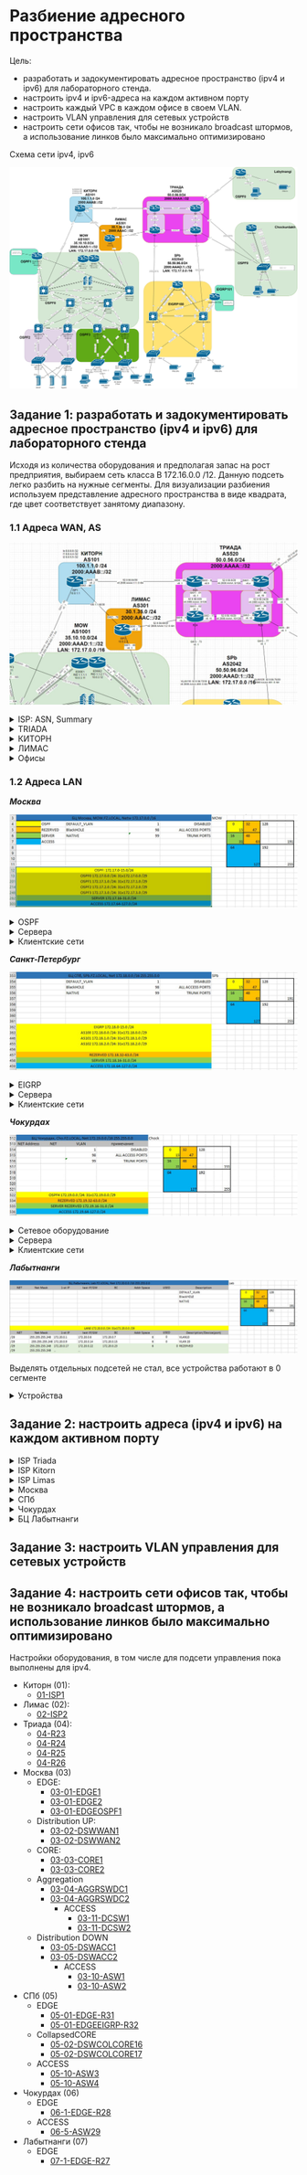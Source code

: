 # Разбиение адресного пространства #

Цель:
- разработать и задокументировать адресное пространство (ipv4 и ipv6) для лабораторного стенда.
- настроить ipv4 и ipv6-адреса на каждом активном порту
- настроить каждый VPC в каждом офисе в своем VLAN.
- настроить VLAN управления для сетевых устройств
- настроить сети офисов так, чтобы не возникало broadcast штормов, а использование линков было максимально оптимизировано

Cхема сети ipv4, ipv6

![](/LECTURES/MODULE02/Lecture10/pictures/31.jpg)

##  Задание 1: разработать и задокументировать адресное пространство (ipv4 и ipv6) для лабораторного стенда

Исходя из количества оборудования и предполагая запас на рост предприятия, выбираем сеть класса B 172.16.0.0 /12. Данную подсеть легко разбить на нужные сегменты. Для визуализации разбиения используем представление адресного пространства в виде квадрата, где цвет соответствует занятому диапазону. 

### 1.1 Адреса WAN, AS

![](/LECTURES/MODULE02/Lecture10/pictures/34.jpg)
<details>
<summary>ISP: ASN, Summary</summary>

|     Офис   |   ASN  |  Подсети IPv4 |   Подсети IPv6  |  Устройства  |
|------------|--------|---------------|-----------------|--------------|
| WAN TRIADA | AS520  | 50.0.56.0/24  | 2000:AAAA::/32  | R23, R24, R25, R26|
| WAN KITORN | AS101  | 100.1.1.0/24  | 2000:AAAB::/32  | R-ISP1  |
| WAN LIMAS  | AS301  | 30.1.35.0/24  | 2000:AAAC::/32  | R-ISP2  |
</details>

<details>
<summary>TRIADA</summary>

| ISP-TRIADA                     |     | ISP-TRIADA: 2000:AAAA::0 / 48                            |      |                                    |                                 |
|--------------------------------|-----|----------------------------------------------------------|------|------------------------------------|---------------------------------|
| TRIADA INSIDE: 52.0.56.0/26    |     | TRIADA INSIDE:  2000:AAAA:0::/48                         |      |                                    |                                 |
| NET Address                    | NET | NET Address                                              | NET  | Description                        | примечание                      |
| 52.0.56.0                      | /29 | 2000:AAAA::0                                             | /126 | R23 (Gi0/1) - R24 (Gi0/1)          | TRIADAR23-TO-TRIADAR24          |
| 52.0.56.8                      | /29 | 2000:AAAA::8                                             | /126 | R23 (Gi0/2) - R25 (Gi0/2)          | TRIADAR23-TO-TRIADAR25          |
| 52.0.56.16                     | /29 | 2000:AAAA::10                                            | /126 | R24 (Gi0/2) - R26 (Gi0/2)          | TRIADAR24-TO-TRIADAR26          |
| 52.0.56.24                     | /29 | 2000:AAAA::18                                            | /126 | R25 (Gi0/1) - R26 (Gi0/1)          | TRIADAR25-TO-TRIADAR26          |
| 52.0.56.32                     | /29 | 2000:AAAA::20                                            | /126 | REZERVED                           |                                 |
| 52.0.56.40                     | /29 | 2000:AAAA::28                                            | /126 | REZERVED                           |                                 |
| 52.0.56.48                     | /29 | 2000:AAAA::30                                            | /126 | REZERVED                           |                                 |
| 52.0.56.56                     | /29 | 2000:AAAA::38                                            | /126 | REZERVED                           |                                 |
|                                |     | …                                                        |      |                                    |                                 |
| TRIADA OUTSIDE1: 52.0.56.64/26 |     | TRIADA OUTSIDE1: 2000:AAAA:1::/48                        |      |                                    |                                 |
| NET Address                    | NET | NET Address                                              | NET  | Description                        | примечание                      |
| 52.0.56.64                     | /30 | 2000:AAAA:1:1::0                                         | /64  | R23 (Gi0/0) - ISP1 (Gi0/0)         | TRIADA-TO-KITORN_ISP1           |
| 52.0.56.68                     | /30 | 2000:AAAA:1:2::0                                         | /64  | R24 (Gi0/0) - ISP2 (Gi0/0)         | TRIADA-TO-LAMAS_ISP2            |
|                                |     | TRIADA OUTSIDE2: 2000:AAAA:400::0-2000:AAAA:АААА::0 / 64 |      |                                    |                                 |
| 52.0.56.72                     | /30 | 2000:AAAA:400::0                                         | /64  | R24 (Gi0/3) - EDGE-R31 (Gi0/0)     | TRIADA-TO-SPB-1                 |
| 52.0.56.76                     | /30 | 2000:AAAA:401::0                                         | /64  | R26 (Gi0/3) - EDGE-R31 (Gi0/1)     | TRIADA-TO-SPB-2                 |
| 52.0.56.80                     | /30 | 2000:AAAA:402::0                                         | /64  | R26 (Gi0/0) - EDGE-R28 (Gi0/0.110) | TRIADA-TO-CHOKURDAKHR_EDGE-28-1 |
| 52.0.56.84                     | /30 | 2000:AAAA:403::0                                         | /64  | R25 (Gi0/0) - EDGE-R28 (Gi0/0.120) | TRIADA-TO-CHOKURDAKH_EDGE-R28-2 |
| 52.0.56.88                     | /30 | 2000:AAAA:404::0                                         | /64  | R25 (Gi0/3) - EDGE-R27 (Gi0/0)     | TRIADA-TO-LABYTNANGI_EDGE-R27   |
| 52.0.56.92                     | /30 | 2000:AAAA:405::0                                         | /64  | REZERVED                           |                                 |
| …                              | …   | …                                                        | …    |                                    |                                 |
| 52.0.56.124                    | /30 | 2000:AAAA:FFFF::FFFF                                     | /30  | REZERVED                           |                                 |

</details>

<details>
<summary>КИТОРН</summary>

| ISP-KITORN                      |     | WAN KITORN AS101 2000:AAAB::/32                          |     |                              |                       |
|---------------------------------|-----|----------------------------------------------------------|-----|------------------------------|-----------------------|
| ISP-KITORN to ISP-TRIADA        |     | ISP-KITORN to ISP-TRIADA                                 |     |                              |                       |
| NET Address                     | NET | NET Address                                              | NET | Description                  | примечание            |
| 52.0.56.64                      | /30 | 2000:AAAA:1:1::0                                         | /64 | R23 (Gi0/0) - ISP1 (Gi0/0)   | KITORN_ISP1-TO-TRIADA |
|                                 |     |                                                          |     |                              |                       |
| KITORN INSIDE: 100.1.1.0 /26    |     | KITORN INSIDE:  2000:AAAB:0::/48                         |     |                              |                       |
| NET Address                     | NET | NET Address                                              | NET | Description                  | примечание            |
| 100.1.1.0                       | /29 |                                                          |     | REZERVED                     |                       |
| 100.1.1.8                       | /29 |                                                          |     | REZERVED                     |                       |
| 100.1.1.16                      | /29 |                                                          |     | REZERVED                     |                       |
| 100.1.1.24                      | /29 |                                                          |     | REZERVED                     |                       |
| 100.1.1.32                      | /29 |                                                          |     | REZERVED                     |                       |
| 100.1.1.40                      | /29 |                                                          |     | REZERVED                     |                       |
| 100.1.1.48                      | /29 |                                                          |     | REZERVED                     |                       |
| 100.1.1.56                      | /29 |                                                          |     | REZERVED                     |                       |
|                                 |     |                                                          |     |                              |                       |
| KITORN OUTSIDE1: 100.1.1.64 /27 |     | KITORN OUTSIDE1: 2000:AAAB:1::/48                        |     |                              |                       |
| NET Address                     | NET | NET Address                                              | NET | Description                  | примечание            |
| 100.1.1.64                      | /30 | 2000:AAAB:1:1::0                                         | /64 | EDGE1 (Gi0/1) - ISP1 (Gi0/1) | KITORN_ISP1-TO-LIMAS_ISP2 |
| …                               | /30 |                                                          |     |                              |                       |
| 100.1.1.95                      | /30 |                                                          |     | REZERVED                     |                       |
| KITORN OUTSIDE2: 100.1.1.96 /27 |     | KITORN OUTSIDE2: 2000:AAAB:400::0 / 64                   |     |                              |                       |
| NET Address                     | NET | NET Address                                              | NET | Description                  | примечание            |
| 100.1.1.96                      | /30 | 2000:AAAB:400::0                                         | /64 | EDGE1 (Gi0/1) - ISP1 (Gi0/1) | KITORN_ISP1-TO-EDGE1  |
| …                               | /30 | …                                                        |     |                              |                       |
| 100.1.1.127                     | /30 | 2000:AAAB:АААА::0                                        | /64 | REZERVED                     |                       |
</details>

<details>
<summary>ЛИМАС</summary>

| WAN LIMAS AS301 30.1.35.0 /24  |     | WAN LIMAS AS301 2000:AAAC::/32                          |      |                              |                           |
|--------------------------------|-----|---------------------------------------------------------|------|------------------------------|---------------------------|
| ISP-LIMAS to ISP-TRIADA        |     | ISP-LIMAS to ISP-TRIADA                                 |      |                              |                           |
| NET Address                    | NET | NET Address                                             | NET  | Description                  | примечание                |
| 52.0.56.68                     | /30 | 2000:AAAA:1:2::0                                        | /64  | R24 (Gi0/0) - ISP2 (Gi0/0)   | LIMAS_ISP2-TO-TRIADA      |
|                                |     |                                                         |      |                              |                           |
| ISP-LIMAS to ISP KITORN        |     | ISP-LIMAS to ISP-KITORN                                 |      |                              |                           |
| NET Address                    | NET | NET Address                                             | NET  | Description                  | примечание                |
| 100.1.1.64                     | /30 | 2000:AAAB:1:1::0                                        | /64  | ISP1 (Gi0/2) - ISP2 (Gi0/2)  | KITORN_ISP1-TO-LIMAS_ISP2 |
|                                |     |                                                         |      |                              |                           |
| LIMAS INSIDE: 30.1.35.0 /26    |     | LIMAS INSIDE:  2000:AAAC:0::/48                         |      |                              |                           |
| NET Address                    | NET | NET Address                                             | NET  | Description                  | примечание                |
| 30.1.35.0                      | /29 | 2000:AAAC::0                                            | /126 | REZERVED                     |                           |
| 30.1.35.8                      | /29 | 2000:AAAC::8                                            | /126 | REZERVED                     |                           |
| 30.1.35.16                     | /29 | 2000:AAAC::10                                           | /126 | REZERVED                     |                           |
| 30.1.35.24                     | /29 | 2000:AAAC::18                                           | /126 | REZERVED                     |                           |
| ...                            | /29 |                                                         |      | REZERVED                     |                           |
| 30.1.35.56                     | /29 |                                                         |      | REZERVED                     |                           |
|                                |     |                                                         |      |                              |                           |
| LIMAS OUTSIDE1: 30.1.35.64 /27 |     | LIMAS OUTSIDE1: 2000:AAAC:1::/48                        |      |                              |                           |
| NET Address                    | NET | NET Address                                             | NET  | Description                  | примечание                |
| 30.1.35.64                     | /30 | 2000:AAAC:1:1::0                                        | /64  | REZERVED                     |                           |
| ...                            | /30 | ...                                                     |      | REZERVED                     |                           |
| 30.1.35.92                     | /30 | 2000:AAAC:1:399::0                                      | /64  | REZERVED                     |                           |
|                                |     |                                                         |      |                              |                           |
| LIMAS OUTSIDE2: 100.1.1.64 /26 |     | LIMAS OUTSIDE2: 2000:AAAC:400::0-2000:AAAC:АААА::0 / 64 |      |                              |                           |
| NET Address                    | NET | NET Address                                             | NET  | Description                  | примечание                |
| 30.1.35.96                     | /30 | 2000:AAAC:400::0                                        | /64  | EDGE2 (Gi0/1) - ISP2 (Gi0/1) | LIMAS_ISP2-TO-EDGE2       |
| ...                            | /30 | ...                                                     |      | REZERVED                     |                           |
| 30.1.35.127                    | /30 | 2000:AAAC:АААА::0                                       | /64  |                              |                           |
</details>

<details>
<summary>Офисы</summary>

|     Офис   |   ASN   |  Подсети IPv4 |   Подсети IPv6  |  Устройства  |
|------------|---------|---------------|-----------------|--------------|
|     MOW    | AS1001  | 35.10.10.0/24 | 2001:BBBB:200A::/48  |       |
|     SPb    | AS2042  | 50.50.96.0/24 | 2001:BBBB:200B::/48  |       |
</details>


### 1.2 Адреса LAN 

___Москва___

![](/LECTURES/MODULE02/Lecture10/pictures/35.jpg)

<details>
<summary>OSPF</summary>

|  SUMMARY IPv4 172.17.0.0/28      | SUMMARY IPv6 2000:AAAD:1::/48 = 256x256/56   |
|:---------------------------------|-----------------------------------------------|

| PREFIX                                  | MASK| PREFIX                                  | MASK| Description/Device(port) |
|:-----------------------------------------|-|---------------------------------------|-----|--------------------------|
| AREA0 IPv4 172.17.0.0 /28 = 31x172.17.0.0 /29     || AREA0 IPv6 2000:AAAD:1:100::/56 = 256 /64  |||
| PREFIX                                  | MASK| PREFIX                                  | MASK| Description/Device(port) |
| 172.17.0.0                              | /29 | 2000:AAAD:1:100::                     | /64 | EDGE1<->DSWWAN1          |
| 172.17.0.8                              | /29 | 2000:AAAD:1:101::                     | /64 | EDGE2<->DSWWAN2          |
| 172.17.0.16                             | /29 | 2000:AAAD:1:101::                     | /64 | REZERVED                 |
| …                                       |     | …                                     | /64 |                          |
| 172.17.0.40                             | /29 | 2000:AAAD:1:10f::                     | /64 | REZERVED                 |
| 172.17.0.48                             | /29 | 2000:AAAD:1:110::                     | /64 | DSWWAN1<->DSWWAN2        |
| 172.17.0.56                             | /29 | 2000:AAAD:1:111::                     | /64 | DSWWAN1<->CORE1          |
| 172.17.0.64                             | /29 | 2000:AAAD:1:112::                     | /64 | DSWWAN1<->CORE2          |
| 172.17.0.72                             | /29 | 2000:AAAD:1:113::                     | /64 | DSWWAN2<->CORE1          |
| 172.17.0.80                             | /29 | 2000:AAAD:1:114::                     | /64 | DSWWAN2<->CORE2          |
| 172.17.0.88                             | /29 | 2000:AAAD:1:115::                     | /64 | CORE1<->CORE2            |
| 172.17.0.96                             | /29 | 2000:AAAD:1:116::                     | /64 | CORE1<->DSWACC1          |
| 172.17.0.104                            | /29 | 2000:AAAD:1:117::                     | /64 | CORE1<->DSWACC2          |
| 172.17.0.112                            | /29 | 2000:AAAD:1:118::                     | /64 | CORE2<->DSWACC1          |
| 172.17.0.120                            | /29 | 2000:AAAD:1:119::                     | /64 | CORE2<->DSWACC2          |
| 172.17.0.128                            | /29 | …                                     | /64 | REZERVED                 |
| 172.17.0.136                            | /29 | 2000:AAAD:1:120::                     | /64 | DSWACC1<->DSWACC2        |
| 172.17.0.144                            | /29 | 2000:AAAD:1:121::                     | /64 | CORE1<->AGGRSWDC1        |
| 172.17.0.152                            | /29 | 2000:AAAD:1:122::                     | /64 | CORE1<->AGGRSWDC2        |
| 172.17.0.160                            | /29 | 2000:AAAD:1:123::                     | /64 | CORE2<->AGGRSWDC1        |
| 172.17.0.168                            | /29 | 2000:AAAD:1:124::                     | /64 | CORE2<->AGGRSWDC2        |
| 172.17.0.176                            | /29 | 2000:AAAD:1:125::                     | /64 | AGGRSWDC1<->AGGRSWDC2    |
| 172.17.0.184                            | /29 | …                                     | /64 | REZERVED                 |
| 172.17.0.192                            | /29 | 2000:AAAD:1:130::                     | /64 | MOWOSPF1<->DSWWAN1       |
| 172.17.0.200                            | /29 | 2000:AAAD:1:131::                     | /64 | MOWOSPF1<->DSWWAN2       |
| 172.17.0.208                            | /29 | 2000:AAAD:1:132::                     | /64 | REZERVED                 |
| …                                       |     | …                                     | /64 |                          |
| 172.17.0.248                            | /29 | 2000:AAAD:1:1ff::                     | /64 | REZERVED                 |
|                                         |     |                                       |     |                          |
| OSPF1 IPv4 SUMMARY 172.17.1.0 /24: 31x172.17.1.0 /29|| OSPF1 IPv6 SUMMARY 2000:AAAD:1:200::/56 = 256 /64  |||
| PREFIX                                  | MASK| PREFIX                                  | MASK| Description/Device(port) |
| 172.17.1.0                              | /29 | 2000:AAAD:1:200::                     | /64 | MOWOSPF1<->Lo0           |
| 172.17.1.8                              | /29 | 2000:AAAD:1:201::                     | /64 | REZERVED                 |
| …                                       | /29 | …                                     | /64 | REZERVED                 |
| 172.17.1.248                            | /29 | 2000:AAAD:1:2ff::/64                  | /64 | REZERVED                 |
| …                                       | /29 | …                                     | …   |                          |
|                                         |     |                                       |     |                          |
| OSPF2 IPv4 SUMMARY 172.17.2.0 /24: 31x172.17.2.0 /29|| OSPF2 IPv6 SUMMARY 2000:AAAD:1:300::/56 = 256 /64  |||
| PREFIX                                  | MASK| PREFIX                                  | MASK| Description/Device(port) |
| 172.17.2.0                              | /29 | 2000:AAAD:1:300::                     | /64 | AGGRSWDC1<->DCSW1        |
| 172.17.2.8                              | /29 | 2000:AAAD:1:301::                     | /64 | AGGRSWDC1<->DCSW2        |
| 172.17.2.16                             | /29 | 2000:AAAD:1:302::                     | /64 | AGGRSWDC2<->DCSW1        |
| 172.17.2.24                             | /29 | 2000:AAAD:1:303::                     | /64 | AGGRSWDC2<->DCSW2        |
| 172.17.2.32                             | /29 | 2000:AAAD:1:304::                     | /64 | REZERVED                 |
| …                                       |     | …                                     |     | REZERVED                 |
| 172.17.2.248                            | /29 | 2000:AAAD:1:3ff::/64                  | /64 | REZERVED                 |
| …                                       |     | …                                     |     |                          |
|                                         |     |                                       |     |                          |
| OSPF3 IPv4 SUMMARY 172.17.3.0 /24: 31x172.17.3.0 /29|| OSPF3 IPv6 SUMMARY 2000:AAAD:1:400::/56 = 256 /64  |||
| PREFIX                                  | MASK| PREFIX                                  | MASK| Description/Device(port) |
| 172.17.3.0                              | /29 | 2000:AAAD:1:400::                     | /64 | DSWACC1<->ASW1           |
| 172.17.3.8                              | /29 | 2000:AAAD:1:401::                     | /64 | DSWACC1<->ASW2           |
| 172.17.3.16                             | /29 | 2000:AAAD:1:402::                     | /64 | DSWACC2<->ASW1           |
| 172.17.3.24                             | /29 | 2000:AAAD:1:403::                     | /64 | DSWACC1<->ASW2           |
| 172.17.3.32                             | /29 | 2000:AAAD:1:404::                     | /64 | REZERVED                 |
| …                                       |     | …                                     |     |                          |
| 172.17.3.248                            | /29 | 2000:AAAD:1:4ff::/64                  | /64 | REZERVED                 |
</details>

<details>
<summary>Сервера </summary>

| SERVER 172.17.16-31.0 /24 |     | SERVER 2000:AAAD:1:500::/56 = 256 /64 |     |      |            |
|---------------------------|-----|---------------------------------------|-----|------|------------|
|PREFIX                    | MASK | PREFIX                               | MASK | VLAN | Description/Device(port) |
| 172.17.16.0               | /24 | 2000:AAAD:1:500::                     | /64 | 16   | SRV_NET1   |
| 172.17.17.0               | /24 | 2000:AAAD:1:501::                     | /64 | 17   | SRV_NET2   |
| 172.17.18.0               | /24 | 2000:AAAD:1:502::                     | /64 |      | REZERVED  |
| …                         |     | …                                     |     |      |            |
| 172.17.31.0               | /24 | 2000:AAAD:1:5ff::                     | /64 |      |REZERVED  |

</details>

<details>
<summary>Клиентские сети </summary>

| ACCESS 172.17.64-127.0 /26                   || ACCESS 2000:AAAD:1:600::/56 = 256 /64                                |    |||
|----------------------------------------------|-----|----------------------------------------------------------------------|-----|--------|------------------|
| ACCESS PC 172.17.64-69.0 /26                 |     | ACCESS PC: 15 networks 2000:AAAD:1:600::/64 - 2000:AAAD:1:60f::/64   |     |       |                  |
| PREFIX                                       | MASK | PREFIX                                                              | MASK | VLAN  | примечание       |
| 172.17.64.0                                  | /24 | 2000:AAAD:1:601::                                                    | /64 | VLAN61 | PC - Floor1      |
| 172.17.65.0                                  | /24 | 2000:AAAD:1:602::                                                    | /64 | VLAN62 | PC - Floor2      |
| 172.17.66.0                                  | /24 | 2000:AAAD:1:603::                                                    | /64 | VLAN63 | PC - Floor3      |
| 172.17.67.0                                  | /24 | 2000:AAAD:1:604::                                                    | /64 | VLAN64 | PC - Floor4      |
| 172.17.68.0                                  | /24 | 2000:AAAD:1:605::                                                    | /64 | VLAN65 | PC - Floor5      |
| 172.17.69.0                                  | /24 | …                                                                    | /64 | VLAN66 | PC - REZERVED    |
| ACCESS PRN 172.17.70.0 /24: 4x172.17.70.0/25 |     | ACCESS PRN 15 networks 2000:AAAD:1:610::/64 - 2000:AAAD:1:61f::/64   |     |        |                  |
| ACCESS PRN 172.17.71.0 /24: 4x172.17.71.0/25 |     |                                                                      |     |        |                  |
| PREFIX                                       | MASK | PREFIX                                                              | MASK | VLAN  | примечание       |
| 172.17.70.0                                  | /26 | 2000:AAAD:1:611::                                                    | /64 | VLAN71 | PRN - Floor1     |
| 172.17.70.64                                 | /26 | 2000:AAAD:1:612::                                                    | /64 | VLAN72 | PRN - Floor2     |
| 172.17.70.128                                | /26 | 2000:AAAD:1:613::                                                    | /64 | VLAN73 | PRN - Floor3     |
| 172.17.70.192                                | /26 | 2000:AAAD:1:614::                                                    | /64 | VLAN74 | PRN - Floor4     |
| 172.17.71.0                                  | /26 | 2000:AAAD:1:615::                                                    | /64 | VLAN75 | PRN - Floor5     |
| 172.17.71.64                                 | /26 | …                                                                    | /64 | VLAN76 | PRN - REZERVED   |
| 172.17.71.128                                | /26 | …                                                                    | /64 | VLAN77 | PRN - REZERVED   |
| 172.17.71.192                                | /26 | …                                                                    | /64 | VLAN78 | PRN - REZERVED   |
|                                              |     |                                                                      |     |        |                  |
| ACCESS PHONE 172.17.80-89.0 /24              |     | ACCESS PHONE 15 networks 2000:AAAD:1:620::/64 - 2000:AAAD:1:62f::/64 |     |        |                  |
| PREFIX                                       | MASK | PREFIX                                                              | MASK | VLAN  | примечание       |
| 172.17.81.0                                  | /24 | 2000:AAAD:1:621::                                                    | /64 | VLAN81 | PHONE - Floor1   |
| 172.17.82.0                                  | /24 | 2000:AAAD:1:622::                                                    | /64 | VLAN82 | PHONE - Floor2   |
| 172.17.83.0                                  | /24 | 2000:AAAD:1:623::                                                    | /64 | VLAN83 | PHONE - Floor3   |
| 172.17.84.0                                  | /24 | 2000:AAAD:1:624::                                                    | /64 | VLAN84 | PHONE - Floor4   |
| 172.17.85.0                                  | /24 | 2000:AAAD:1:625::                                                    | /64 | VLAN85 | PHONE - Floor5   |
| 172.17.86.0                                  | /24 | …                                                                    | /64 | VLAN86 | PHONE - REZERVED |
| 172.17.87.0                                  | /24 | …                                                                    | /64 | VLAN87 | PHONE - REZERVED |
| 172.17.88.0                                  | /24 | …                                                                    | /64 | VLAN88 | PHONE - REZERVED |
| 172.17.89.0                                  | /24 | 2000:AAAD:1:629::                                                    | /64 | VLAN89 | PHONE - REZERVED |
| 172.17.80.0                                  | /24 | …                                                                    | /64 | VLAN80 | PHONE - REZERVED |
| ACCESS Wi-Fi 172.17.90-99.0 /24              |     | ACCESS Wi-Fi 15 networks 2000:AAAD:1:630::/64 - 2000:AAAD:1:63f::/64 |     |        |                  |
| PREFIX                                       | MASK | PREFIX                                                              | MASK | VLAN   | примечание       |
| 172.17.91.0                                  | /24 | 2000:AAAD:1:631::                                                    | /64 | VLAN91 | Wi-Fi - Floor1   |
| 172.17.92.0                                  | /24 | 2000:AAAD:1:632::                                                    | /64 | VLAN92 | Wi-Fi - Floor2   |
| 172.17.93.0                                  | /24 | 2000:AAAD:1:633::                                                    | /64 | VLAN93 | Wi-Fi - Floor3   |
| 172.17.94.0                                  | /24 | 2000:AAAD:1:634::                                                    | /64 | VLAN94 | Wi-Fi - Floor4   |
| 172.17.95.0                                  | /24 | 2000:AAAD:1:635::                                                    | /64 | VLAN95 | Wi-Fi - Floor5   |
| 172.17.96.0                                  | /24 | …                                                                    | /64 | VLAN96 | PHONE - REZERVED |
| 172.17.97.0                                  | /24 | …                                                                    | /64 | VLAN97 | PHONE - REZERVED |
| 172.17.98.0                                  | /24 | …                                                                    | /64 | VLAN98 | PHONE - REZERVED |
| 172.17.99.0                                  | /24 | 2000:AAAD:1:629::                                                    | /64 | VLAN99 | PHONE - REZERVED |

</details>


___Санкт-Петербург___

![](/LECTURES/MODULE02/Lecture10/pictures/36.jpg)
<details>
<summary>EIGRP </summary>

| SUMMARY 172.18.0.0 /20                  |     | SUMMARY 2000:AAAD:2::/48 = 256x256/56|     |                             |
|-----------------------------------------|-----|--------------------------------------|-----|-----------------------------|
| AS100 172.18.0.0 /28: 31x172.18.0.0 /29 |     | AS100 2000:AAAD:2:100::/56 = 256 /64 |     |                             |
| NET Address                             | NET | NET Address                          | NET | Description/Device(port)    |
| 172.18.0.0                              | /29 | 2000:AAAD:2:100::                    | /64 | EDGE-R31<->DSWWAN17         |
| 172.18.0.8                              | /29 | 2000:AAAD:2:101::                    | /64 | EDGE-R31<->DSWWAN16         |
| 172.18.0.16                             | /29 | 2000:AAAD:2:102::                    | /64 | EDGEEIGRP-R32<->DSWWAN17    |
| 172.18.0.24                             | /29 | 2000:AAAD:2:103::                    | /64 | EDGEEIGRP-R32<->DSWWAN16    |
| 172.18.0.32                             | /29 | 2000:AAAD:2:104::                    | /64 | REZERVED                    |
| 172.18.0.40                             | /29 | 2000:AAAD:2:105::                    | /64 | REZERVED                    |
| 172.18.0.48                             | /29 | 2000:AAAD:2:106::                    | /64 | DSWCOLCORE17<->DSWCOLCORE16 |
| 172.18.0.56                             | /29 | 2000:AAAD:2:107::                    | /64 | DSWCOLCORE17<->ASW3         |
| 172.18.0.64                             | /29 | 2000:AAAD:2:108::                    | /64 | DSWCOLCORE17<->ASW4         |
| 172.18.0.72                             | /29 | 2000:AAAD:2:109::                    | /64 | DSWCOLCORE16<->ASW1         |
| 172.18.0.80                             | /29 | 2000:AAAD:2:10a::                    | /64 | DSWCOLCORE16<->ASW2         |
| 172.18.0.88                             | /29 | 2000:AAAD:2:10b::                    | /64 | REZERVED                    |
| …                                       | …   | …                                    | …   | REZERVED                    |
| 172.18.0.248                            | /29 | 2000:AAAD:2:1ff::                    | /64 | REZERVED                    |
|                                         |     |                                      |     |                             |
| AS101 172.18.1.0 /28: 31x172.18.1.0 /29 |     | AS101 2000:AAAD:2:200::/56 = 256 /64 |     |                             |
| 172.18.1.0                              | /29 | 2000:AAAD:2:201::                    | /64 | EDGEEIGRP-R32<->Lo0         |
| 172.18.1.8                              | /29 | 2000:AAAD:2:2ff::                    | /29 | REZERVED                    |
</details>

<details>
<summary>Сервера </summary>
Под сервера зарезервирован диапазон 172.18.16.0 /20
</details>

<details>
<summary>Клиентские сети </summary>


| ACCESS 172.18.64.0 /18                       |     | ACCESS 2000:AAAD:2:600::/56 = 256 /64                                 |     |        |                  |
|----------------------------------------------|-----|-----------------------------------------------------------------------|-----|--------|------------------|
| ACCESS PC 172.18.64-69.0 /24                 |     | ACCESS PC: 15 networks 2000:AAAD:2:600::/64 - 2000:AAAD:1:60f::/64    |     |        |                  |
| NET Address                                  | NET | NET Address                                                           | NET | VLAN   | примечание       |
| 172.18.64.0                                  | /24 | 2000:AAAD:2:601::                                                     | /64 | VLAN61 | PC - Floor1      |
| 172.18.65.0                                  | /24 | 2000:AAAD:2:602::                                                     | /64 | VLAN62 | PC - Floor2      |
| 172.18.66.0                                  | /24 | …                                                                     | …   | VLAN63 | PC - REZERVED    |
| 172.18.69.0                                  | /24 | 2000:AAAD:2:609::                                                     | /64 | VLAN69 | PC - REZERVED    |
| ACCESS PRN 172.18.70.0 /24: 4x172.18.70.0/26 |     | ACCESS PRN: 15 networks 2000:AAAD:2:610::/64 - 2000:AAAD:2:61f::/64   |     |        |                  |
| ACCESS PRN 172.18.71.0 /24: 4x172.18.71.0/26 |     |                                                                       |     |        |                  |
| NET Address                                  | NET | NET Address                                                           | NET | VLAN   | примечание       |
| 172.18.70.0                                  | /26 | 2000:AAAD:2:611::                                                     | /64 | VLAN71 | PRN - Floor1     |
| 172.18.70.64                                 | /26 | 2000:AAAD:2:612::                                                     | /64 | VLAN72 | PRN - Floor2     |
| 172.18.70.128                                | /26 | …                                                                     | …   | VLAN73 | PRN - REZERVED   |
| 172.18.70.192                                | /26 | 2000:AAAD:2:619::                                                     | /64 | VLAN79 | PRN - REZERVED   |
| ACCESS PHONE 172.18.80-89.0 /24              |     | ACCESS PHONE: 15 networks 2000:AAAD:2:630::/64 - 2000:AAAD:2:63f::/64 |     |        |                  |
| NET Address                                  | NET | NET Address                                                           | NET | VLAN   | примечание       |
| 172.18.81.0                                  | /24 | 2000:AAAD:2:621::                                                     | /64 | VLAN81 | PHONE - Floor1   |
| 172.18.82.0                                  | /24 | 2000:AAAD:2:622::                                                     | /64 | VLAN82 | PHONE - REZERVED |
| 172.18.84.0                                  | /24 | …                                                                     | …   | VLAN84 | PHONE - REZERVED |
| 172.18.89.0                                  | /24 | 2000:AAAD:2:629::                                                     | /64 | VLAN89 | PHONE - REZERVED |
| ACCESS Wi-Fi 172.18.90-99.0 /24              |     | ACCESS Wi-Fi: 15 networks 2000:AAAD:2:640::/64 - 2000:AAAD:2:64f::/64 |     |        |                  |
| NET Address                                  | NET | NET Address                                                           | NET | VLAN   | примечание       |
| 172.18.91.0                                  | /24 | 2000:AAAD:2:631::                                                     | /64 | VLAN91 | Wi-Fi - Floor1   |
| 172.18.92.0                                  | /24 | 2000:AAAD:2:632::                                                     | /64 | VLAN92 | W-Fi - REZERVED  |
| 172.18.94.0                                  | /24 | …                                                                     | …   | VLAN94 | W-Fi - REZERVED  |
| 172.18.99.0                                  | /24 | 2000:AAAD:2:639::                                                     | /64 | VLAN99 | W-Fi - REZERVED  |

</details>

___Чокурдах___

![](/LECTURES/MODULE02/Lecture10/pictures/37.jpg)

<details>
<summary>Сетевое оборудование </summary>

| LAN 172.19.0.0 /16: 31x172.19.0.0 /29  |     | LAN 2000:AAAD:3::/48 = 256x256/56    |     |                          |
|----------------------------------------|-----|--------------------------------------|-----|--------------------------|
| LAN0 172.19.0.0 /24: 31x172.19.0.0 /29 |     | LAN0: 2000:AAAD:3:100::/56 = 256 /64 |     |                          |
| NET Address                            | NET | NET Address                          | NET | Description/Device(port) |
| 172.19.0.0                             | /29 | 2000:AAAD:3:100::                    | /64 | EDGE-R28<->ASW29         |
| 172.19.0.8                             | /29 | 2000:AAAD:3:101::                    | /64 | REZERVED                 |
| …                                      | …   | …                                    | …   |                          |
| 172.19.0.248                           | /28 | 2000:AAAD:3:1ff::                    | /64 | REZERVED                 |

</details>

<details>
<summary>Сервера </summary>
Под сервера зарезервирован диапазон 172.19.16.0 /20
</details>

<details>
<summary>Клиентские сети  </summary>

| ACCESS 172.19.64-127.0 /18                   |     | ACCESS  2000:AAAD:3:600::/56 = 256 /64                                |     |        |                  |
|----------------------------------------------|-----|-----------------------------------------------------------------------|-----|--------|------------------|
| ACCESS PC 172.19.64-69.0 /24                 |     | ACCESS PC  15 networks 2000:AAAD:3:600::/64 - 2000:AAAD:3:60f::/64    |     |        |                  |
| NET Address                                  | NET | NET Address                                                           | NET | VLAN   | примечание       |
| 172.19.64.0                                  | /24 | 2000:AAAD:3:601::                                                     | /64 | VLAN61 | PC - Floor1      |
| 172.19.65.0                                  | /24 | …                                                                     | …   | VLAN62 | PC - REZERVED    |
| ACCESS PRN 172.19.70.0 /24: 4x172.19.70.0/26 |     | ACCESS PRN 15 networks 2000:AAAD:3:610::/64 - 2000:AAAD:3:61f::/64    |     |        |                  |
| ACCESS PRN 172.19.71.0 /24: 4x172.19.71.0/26 |     | …                                                                     | …   |        |                  |
| NET Address                                  | NET | NET Address                                                           | NET | VLAN   | примечание       |
| 172.19.70.0                                  | /26 | 2000:AAAD:3:610::                                                     | /64 | VLAN71 | PRN - Floor1     |
| 172.19.70.64                                 | /26 | …                                                                     | …   | VLAN72 | PRN - REZERVED   |
| 172.19.70.128                                | /26 | 2000:AAAD:3:618::                                                     | /64 | VLAN778 | PRN - REZERVED   |
| ACCESS PHONE 172.19.80-89.0 /24              |     | ACCESS PHONE 15 networks 2000:AAAD:3:620::/64 - 2000:AAAD:3:62f::/64  |     |        |                  |
| NET Address                                  | NET | NET Address                                                           | NET | VLAN   | примечание       |
| 172.19.81.0                                  | /24 | 2000:AAAD:3:620::                                                     | /64 | VLAN81 | PHONE - Floor1   |
| 172.19.82.0                                  | /24 | …                                                                     | …   | VLAN82 | PHONE - REZERVED |
| 172.19.89.0                                  | /24 | 2000:AAAD:3:629::                                                     | /64 | VLAN89 | PHONE - REZERVED |
| ACCESS Wi-Fi 172.19.90-99.0 /24              |     | ACCESS Wi-Fi  15 networks 2000:AAAD:3:630::/64 - 2000:AAAD:3:63f::/64 |     |        |                  |
| NET Address                                  | NET | NET Address                                                           | NET | VLAN   | примечание       |
| 172.19.91.0                                  | /24 | 2000:AAAD:3:630::                                                     | /64 | VLAN91 | Wi-Fi - Floor1   |
| 172.19.92.0                                  | /24 | …                                                                     | …   | VLAN92 | W-Fi - REZERVED  |
| 172.19.99.0                                  | /24 | 2000:AAAD:3:639::                                                     | /64 | VLAN99 | W-Fi - REZERVED  |

</details>

___Лабытнанги___

![](/LECTURES/MODULE02/Lecture10/pictures/38.jpg)

Выделять отдельных подсетей не стал, все устройства работают в 0 сегменте
<details>
<summary>Устройства </summary>

| LAN0 172.20.0.0 /24: 31x172.20.0.0 /29 |     | LAN0 2000:AAAD:4:100::/56 = 256 /64   |     |                 |                          |
|----------------------------------------|-----|---------------------------------------|-----|-----------------|--------------------------|
| NET Address                            | NET | NET Address                           | NET | Net Mask        | Description/Device(port) |
| 172.20.0.0                             | /29 | 2000:AAAD:4:101::                     | /64 | 255.255.255.248 | VLAN10                   |
| 172.20.0.8                             | /29 | 2000:AAAD:4:102::                     | /64 | 255.255.255.248 | VLAN 20                  |
| 172.20.0.16                            | /29 | …                                     | …   | 255.255.255.248 | REZERVED                 |
| 172.20.0.248                           | /29 | 2000:AAAD:4:1ff::                     | /64 | 255.255.255.248 | REZERVED                 |
</details>



##  Задание 2: настроить адреса (ipv4 и ipv6) на каждом активном порту
<details>
<summary>ISP Triada </summary>

| WAN TRIADA AS520 52.0.56.0/24  |     | WAN TRIADA AS520 2000:AAAA::/32                          |      |                                    |                                 |
|--------------------------------|-----|----------------------------------------------------------|------|------------------------------------|---------------------------------|
| ISP-TRIADA                     |     | ISP-TRIADA: 2000:AAAA::0 / 48                            |      |                                    |                                 |
| TRIADA INSIDE: 52.0.56.0/26    |     | TRIADA INSIDE:  2000:AAAA:0::/48                         |      |                                    |                                 |
| NET Address                    | NET |                                                          |      | Description                        | примечание                      |
| 52.0.56.0                      | /29 | 2000:AAAA::0                                             | /126 | R23 (Gi0/1) - R24 (Gi0/1)          | TRIADAR23-TO-TRIADAR24          |
| 52.0.56.1                      | /29 | 2000:AAAA::1                                             | /126 | R23 (Gi0/1)                        |                                 |
| 52.0.56.2                      | /29 | 2000:AAAA::2                                             | /126 | R24 (Gi0/1)                        |                                 |
| …                              | …   |                                                          |      | …                                  |                                 |
| 52.0.56.8                      | /29 | 2000:AAAA::8                                             | /126 | R23 (Gi0/2) - R25 (Gi0/2)          | TRIADAR23-TO-TRIADAR25          |
| 52.0.56.9                      | /29 | 2000:AAAA::9                                             | /126 | R23 (Gi0/2)                        |                                 |
| 52.0.56.10                     | /29 | 2000:AAAA::a                                             | /126 | R25 (Gi0/2)                        |                                 |
| …                              | …   |                                                          |      | …                                  |                                 |
| 52.0.56.16                     | /29 | 2000:AAAA::10                                            | /126 | R24 (Gi0/2) - R26 (Gi0/2)          | TRIADAR24-TO-TRIADAR26          |
| 52.0.56.17                     | /29 | 2000:AAAA::11                                            | /126 | R24 (Gi0/2)                        |                                 |
| 52.0.56.18                     | /29 | 2000:AAAA::12                                            | /126 | R26 (Gi0/2)                        |                                 |
| …                              | …   |                                                          |      | …                                  |                                 |
| 52.0.56.24                     | /29 | 2000:AAAA::18                                            | /126 | R25 (Gi0/1) - R26 (Gi0/1)          | TRIADAR25-TO-TRIADAR26          |
| 52.0.56.25                     | /29 | 2000:AAAA::19                                            | /126 | R25 (Gi0/1)                        |                                 |
| 52.0.56.26                     | /29 | 2000:AAAA::1A                                            | /126 | R26 (Gi0/1)                        |                                 |
| …                              | …   |                                                          |      | …                                  |                                 |
| 52.0.56.56                     | /29 |                                                          |      | REZERVED                           |                                 |
|                                |     |                                                          |      |                                    |                                 |
| TRIADA OUTSIDE1: 52.0.56.64/27 |     | TRIADA OUTSIDE1: 2000:AAAA:1::/48                        |      |                                    |                                 |
| NET Address                    | NET | NET Address                                              | NET  | Description                        | примечание                      |
| 52.0.56.64                     | /30 | 2000:AAAA:1:1::0                                         | /64  | R23 (Gi0/0) - ISP1 (Gi0/0)         | TRIADA-TO-KITORN_ISP1           |
| 52.0.56.65                     | /30 | 2000:AAAA:1:1::1                                         | /64  | R23 (Gi0/0)                        |                                 |
| 52.0.56.66                     | /30 | 2000:AAAA:1:1::2                                         | /64  | ISP1 (Gi0/0)                       |                                 |
| …                              | …   |                                                          |      | …                                  |                                 |
| 52.0.56.68                     | /30 | 2000:AAAA:1:2::0                                         | /64  | R24 (Gi0/0) - ISP2 (Gi0/0)         | TRIADA-TO-LAMAS_ISP2            |
| 52.0.56.69                     | /30 | 2000:AAAA:1:2::1                                         | /64  | R24 (Gi0/0)                        |                                 |
| 52.0.56.70                     | /30 | 2000:AAAA:1:2::2                                         | /64  | ISP2 (Gi0/0)                       |                                 |
| 52.0.56.91                     | /30 |                                                          |      |                                    |                                 |
|                                |     |                                                          |      |                                    |                                 |
| TRIADA OUTSIDE2: 52.0.56.92/27 |     | TRIADA OUTSIDE2: 2000:AAAA:400::0-2000:AAAA:АААА::0 / 64 |      |                                    |                                 |
| NET Address                    | NET | NET Address                                              | NET  | Description                        | примечание                      |
| 52.0.56.92                     | /30 | 2000:AAAA:400::0                                         | /64  | R24 (Gi0/3) - EDGE-R31 (Gi0/0)     | TRIADA-TO-SPB-1                 |
| 52.0.56.93                     | /30 | 2000:AAAA:400::1                                         | /64  | R24 (Gi0/3)                        |                                 |
| 52.0.56.94                     | /30 | 2000:AAAA:400::2                                         | /64  | EDGE-R31 (Gi0/0)                   |                                 |
| …                              | …   |                                                          |      | …                                  |                                 |
| 52.0.56.96                     | /30 | 2000:AAAA:401::0                                         | /64  | R26 (Gi0/3) - EDGE-R31 (Gi0/1)     | TRIADA-TO-SPB-2                 |
| 52.0.56.97                     | /30 | 2000:AAAA:401::1                                         | /64  | R26 (Gi0/3)                        |                                 |
| 52.0.56.98                     | /30 | 2000:AAAA:401::2                                         | /64  | EDGE-R31 (Gi0/1)                   |                                 |
| …                              | …   |                                                          |      | …                                  |                                 |
| 52.0.56.100                    | /30 | 2000:AAAA:402::0                                         | /64  | R26 (Gi0/0) - EDGE-R28 (Gi0/0.110) | TRIADA-TO-CHOKURDAKHR_EDGE-28-1 |
| 52.0.56.101                    | /30 | 2000:AAAA:402::1                                         | /64  | R26 (Gi0/0)                        |                                 |
| 52.0.56.102                    | /30 | 2000:AAAA:402::2                                         | /64  | EDGE-R28 (Gi0/0.110)               |                                 |
| …                              | …   |                                                          |      | …                                  |                                 |
| 52.0.56.104                    | /30 | 2000:AAAA:403::0                                         | /64  | R25 (Gi0/0) - EDGE-R28 (Gi0/0.120) | TRIADA-TO-CHOKURDAKH_EDGE-R28-2 |
| 52.0.56.105                    | /30 | 2000:AAAA:403::1                                         | /64  | R25 (Gi0/0)                        |                                 |
| 52.0.56.106                    | /30 | 2000:AAAA:403::2                                         | /64  | EDGE-R28 (Gi0/0.120)               |                                 |
| …                              | …   |                                                          |      | …                                  |                                 |
| 52.0.56.108                    | /30 | 2000:AAAA:404::0                                         | /64  | R25 (Gi0/3) - EDGE-R27 (Gi0/0)     | TRIADA-TO-LABYTNANGI_EDGE-R27   |
| 52.0.56.109                    | /30 | 2000:AAAA:404::1                                         | /64  | R25 (Gi0/3)                        |                                 |
| 52.0.56.110                    | /30 | 2000:AAAA:404::2                                         | /64  | EDGE-R27 (Gi0/0)                   |                                 |

</details>

<details>
<summary>ISP Kitorn </summary>

| ISP-KITORN                      |     |                                                          |      |                              |                           |
|---------------------------------|-----|----------------------------------------------------------|------|------------------------------|---------------------------|
| ISP-KITORN to ISP-TRIADA        |     |                                                          |      |                              |                           |
| NET Address                     | NET | NET Address                                              | NET  | Description                  | примечание                |
| 52.0.56.64                      | /30 | 2000:AAAA:1:1::0                                         | /64  | R23 (Gi0/0) - ISP1 (Gi0/0)   | KITORN_ISP1-TO-TRIADA     |
| 52.0.56.65                      | /30 | 2000:AAAA:1:1::1                                         | /64  | R23 (Gi0/0)                  |                           |
| 52.0.56.66                      | /30 | 2000:AAAA:1:1::2                                         | /64  | ISP1 (Gi0/0)                 |                           |
|                                 |     |                                                          |      |                              |                           |
| KITORN INSIDE: 100.1.1.0 /26    |     | KITORN INSIDE:  2000:AAAB:0::/48                         |      |                              |                           |
| NET Address                     | NET | NET Address                                              | NET  | Description                  | примечание                |
| 100.1.1.0                       | /29 | 2000:AAAB::0                                             | /126 | REZERVED                     |                           |
| 100.1.1.8                       | /29 | 2000:AAAB::8                                             | /126 | REZERVED                     |                           |
| 100.1.1.16                      | /29 | 2000:AAAB::10                                            | /126 | REZERVED                     |                           |
| 100.1.1.24                      | /29 | 2000:AAAB::18                                            | /126 | REZERVED                     |                           |
| ...                             |     |                                                          |      |                              |                           |
| KITORN OUTSIDE1: 100.1.1.64 /27 |     | KITORN OUTSIDE1: 2000:AAAB:1::/48                        |      |                              |                           |
| NET Address                     | NET | NET Address                                              | NET  | Description                  | примечание                |
| 100.1.1.64                      | /30 | 2000:AAAB:1:1::0                                         | /64  | ISP1 (Gi0/2) - ISP2 (Gi0/2)  | KITORN_ISP1-TO-LIMAS_ISP2 |
| 100.1.1.65                      | /30 | 2000:AAAA:1:1::1                                         | /64  | ISP1 (Gi0/2)                 |                           |
| 100.1.1.66                      | /30 | 2000:AAAA:1:1::2                                         | /64  | ISP2 (Gi0/2)                 |                           |
| ...                             |     |                                                          |      |                              |                           |
| 100.1.1.95                      | /30 |                                                          |      | REZERVED                     |                           |
|                                 |     |                                                          |      |                              |                           |
| KITORN OUTSIDE2: 100.1.1.96 /27 |     | KITORN OUTSIDE2: 2000:AAAB:400::0-2000:AAAB:АААА::0 / 64 |      |                              |                           |
| NET Address                     | NET | NET Address                                              | NET  | Description                  | примечание                |
| 100.1.1.96                      | /30 | 2000:AAAB:400::0                                         | /64  | EDGE1 (Gi0/1) - ISP1 (Gi0/1) | KITORN_ISP1-TO-EDGE1      |
| 100.1.1.97                      | /30 | 2000:AAAB:400::1                                         | /64  | ISP1 (Gi0/1)                 |                           |
| 100.1.1.98                      | /30 | 2000:AAAB:400::2                                         | /64  | EDGE1 (Gi0/1)                |                           |
| ...                             |     |                                                          |      |                              |                           |
| 100.1.1.128                     | /30 |                                                          |      | REZERVED                     |                           |

</details>

<details>
<summary>ISP Limas </summary>

| WAN LIMAS AS301 30.1.35.0 /24  |     | WAN LIMAS AS301 2000:AAAC::/32                          |     |                              |                           |
|--------------------------------|-----|---------------------------------------------------------|-----|------------------------------|---------------------------|
| ISP-LIMAS                      |     |                                                         |     |                              |                           |
| ISP-LIMAS to ISP-TRIADA        |     |                                                         |     |                              |                           |
| NET Address                    | NET |                                                         |     | Description                  | примечание                |
| 52.0.56.68                     | /30 | 2000:AAAA:1:2::0                                        | /64 | R24 (Gi0/0) - ISP2 (Gi0/0)   | LIMAS_ISP2-TO-TRIADA      |
| 52.0.56.69                     | /30 | 2000:AAAA:1:2::1                                        | /64 | R24 (Gi0/0)                  |                           |
| 52.0.56.70                     | /30 | 2000:AAAA:1:2::2                                        | /64 | ISP2 (Gi0/0)                 |                           |
|                                |     |                                                         |     |                              |                           |
| ISP-LIMAS to ISP KITORN        |     |                                                         |     |                              |                           |
| NET Address                    | NET |                                                         |     | Description                  | примечание                |
| 100.1.1.64                     | /30 | 2000:AAAB:1:1::0                                        | /64 | ISP1 (Gi0/2) - ISP2 (Gi0/2)  | KITORN_ISP1-TO-LIMAS_ISP2 |
| 100.1.1.65                     | /30 | 2000:AAAB:1:1::1                                        | /64 | ISP1 (Gi0/2)                 |                           |
| 100.1.1.66                     | /30 | 2000:AAAB:1:1::2                                        | /64 | ISP2 (Gi0/2)                 |                           |
|                                |     |                                                         |     |                              |                           |
| LIMAS INSIDE: 30.1.35.0 /26    |     | LIMAS INSIDE:  2000:AAAC:0::/48                         |     |                              |                           |
| NET Address                    | NET |                                                         |     | Description                  | примечание                |
| 30.1.35.0                      | /29 |                                                         |     | REZERVED                     |                           |
| ...                            |     |                                                         |     | REZERVED                     |                           |
| 30.1.35.56                     | /29 |                                                         |     | REZERVED                     |                           |
|                                |     |                                                         |     |                              |                           |
| LIMAS OUTSIDE1: 30.1.35.64 /27 |     | LIMAS OUTSIDE1: 2000:AAAC:1::/48                        |     |                              |                           |
| NET Address                    | NET |                                                         |     | Description                  | примечание                |
| 30.1.35.64                     | /30 |                                                         |     | REZERVED                     |                           |
| ...                            |     |                                                         |     | REZERVED                     |                           |
| 30.1.35.91                     | /30 |                                                         |     |                              |                           |
|                                |     |                                                         |     |                              |                           |
| LIMAS OUTSIDE2: 100.1.1.92 /27 |     | LIMAS OUTSIDE2: 2000:AAAC:400::0-2000:AAAC:АААА::0 / 64 |     |                              |                           |
| NET Address                    | NET |                                                         |     | Description                  | примечание                |
| 30.1.35.92                     | /30 |                                                         |     | EDGE2 (Gi0/1) - ISP2 (Gi0/1) | LIMAS_ISP2-TO-EDGE2       |
| 30.1.35.93                     | /30 |                                                         |     | ISP2 (Gi0/1)                 |                           |
| 30.1.35.94                     | /30 |                                                         |     | EDGE2 (Gi0/1)                |                           |
| ...                            |     |                                                         |     | REZERVED                     |                           |

</details>


<details>
<summary>Москва</summary>

| БЦ Москва, MOW.FZ.LOCAL, Netw 172.17.0.0 /16 |     |                                       |     |                          |
|----------------------------------------------|-----|---------------------------------------|-----|--------------------------|
| OSPF: 172.17.0-15.0/24                       |     | OSPF: 2000:AAAD:1::/48 = 256x256/56   |     |                          |
| OSPF0 172.17.0.0 /24: 31x172.17.0.0 /29      |     | OSPF0  2000:AAAD:1:100::/56 = 256 /64 |     |                          |
| NET Address                                  | NET | NET Address                           | NET | Description/Device(port) |
| 172.17.0.0                                   | /29 | 2000:AAAD:1:100::                     | /64 | EDGE1<->DSWWAN1          |
| 172.17.0.1                                   | /29 | 2000:AAAD:1:100::1                    | /64 | EDGE1(Gi0/2)             |
| 172.17.0.2                                   | /29 | 2000:AAAD:1:100::2                    | /64 | DSWWAN1(Gi0/2)           |
| ...                                          |     |                                       |     |                          |
| 172.17.0.8                                   | /29 | 2000:AAAD:1:101::                     | /64 | EDGE2<->DSWWAN2          |
| 172.17.0.9                                   | /29 | 2000:AAAD:1:101::1                    | /64 | EDGE2(Gi0/2)             |
| 172.17.0.10                                  | /29 | 2000:AAAD:1:101::2                    | /64 | DSWWAN2(Gi0/2)           |
| ...                                          |     |                                       |     |                          |
| 172.17.0.48                                  | /29 | 2000:AAAD:1:110::                     | /64 | DSWWAN1<->DSWWAN2        |
| 172.17.0.49                                  | /29 | 2000:AAAD:1:110::1                    | /64 | DSWWAN1(Po1)             |
| 172.17.0.50                                  | /29 | 2000:AAAD:1:110::2                    | /64 | DSWWAN2(Po1)             |
| ...                                          |     |                                       |     |                          |
| 172.17.0.56                                  | /29 | 2000:AAAD:1:111::                     | /64 | DSWWAN1<->CORE1          |
| 172.17.0.57                                  | /29 | 2000:AAAD:1:111::1                    | /64 | DSWWAN1(Gi2/1)           |
| 172.17.0.58                                  | /29 | 2000:AAAD:1:111::2                    | /64 | CORE1(Gi0/1)             |
| ...                                          |     |                                       |     |                          |
| 172.17.0.64                                  | /29 | 2000:AAAD:1:112::                     | /64 | DSWWAN1<->CORE2          |
| 172.17.0.65                                  | /29 | 2000:AAAD:1:112::1                    | /64 | DSWWAN1(Gi2/0)           |
| 172.17.0.66                                  | /29 | 2000:AAAD:1:112::2                    | /64 | CORE2(Gi0/0)             |
| ...                                          |     |                                       |     |                          |
| 172.17.0.72                                  | /29 | 2000:AAAD:1:113::                     | /64 | DSWWAN2<->CORE1          |
| 172.17.0.73                                  | /29 | 2000:AAAD:1:113::1                    | /64 | DSWWAN2(Gi2/0)           |
| 172.17.0.74                                  | /29 | 2000:AAAD:1:113::2                    | /64 | CORE1(Gi0/0)             |
| ...                                          |     |                                       |     |                          |
| 172.17.0.80                                  | /29 | 2000:AAAD:1:114::                     | /64 | DSWWAN2<->CORE2          |
| 172.17.0.81                                  | /29 | 2000:AAAD:1:114::1                    | /64 | DSWWAN2(Gi2/1)           |
| 172.17.0.82                                  | /29 | 2000:AAAD:1:114::2                    | /64 | CORE2(Gi0/1)             |
| ...                                          |     |                                       |     |                          |
| 172.17.0.88                                  | /29 | 2000:AAAD:1:115::                     | /64 | CORE1<->CORE2            |
| 172.17.0.89                                  | /29 | 2000:AAAD:1:115::1                    | /64 | CORE1(Po1)               |
| 172.17.0.90                                  | /29 | 2000:AAAD:1:115::2                    | /64 | CORE2(Po1)               |
| ...                                          |     |                                       |     |                          |
| 172.17.0.96                                  | /29 | 2000:AAAD:1:116::                     | /64 | CORE1<->DSWACC1          |
| 172.17.0.97                                  | /29 | 2000:AAAD:1:116::1                    | /64 | CORE1(Gi2/0)             |
| 172.17.0.98                                  | /29 | 2000:AAAD:1:116::2                    | /64 | DSWACC1(Gi0/0)           |
| ...                                          |     |                                       |     |                          |
| 172.17.0.104                                 | /29 | 2000:AAAD:1:117::                     | /64 | CORE1<->DSWACC2          |
| 172.17.0.105                                 | /29 | 2000:AAAD:1:117::1                    | /64 | CORE1(Gi2/1)             |
| 172.17.0.106                                 | /29 | 2000:AAAD:1:117::2                    | /64 | DSWACC2(Gi0/1)           |
| ...                                          |     |                                       |     |                          |
| 172.17.0.112                                 | /29 | 2000:AAAD:1:118::                     | /64 | CORE2<->DSWACC1          |
| 172.17.0.113                                 | /29 | 2000:AAAD:1:118::1                    | /64 | CORE2(Gi2/1)             |
| 172.17.0.114                                 | /29 | 2000:AAAD:1:118::2                    | /64 | DSWACC1(Gi0/1)           |
| ...                                          |     |                                       |     |                          |
| 172.17.0.120                                 | /29 | 2000:AAAD:1:119::                     | /64 | CORE2<->DSWACC2          |
| 172.17.0.121                                 | /29 | 2000:AAAD:1:119::1                    | /64 | CORE2(Gi2/0)             |
| 172.17.0.122                                 | /29 | 2000:AAAD:1:119::2                    | /64 | DSWACC2(Gi0/0)           |
| ...                                          |     |                                       |     |                          |
| 172.17.0.136                                 | /29 | 2000:AAAD:1:120::                     | /64 | DSWACC1<->DSWACC2        |
| 172.17.0.137                                 | /29 | 2000:AAAD:1:120::1                    | /64 | DSWACC1(Po1)             |
| 172.17.0.138                                 | /29 | 2000:AAAD:1:120::2                    | /64 | DSWACC2(Po1)             |
| ...                                          |     |                                       |     |                          |
| 172.17.0.144                                 | /29 | 2000:AAAD:1:121::                     | /64 | CORE1<->AGGRSWDC1        |
| 172.17.0.145                                 | /29 | 2000:AAAD:1:121::1                    | /64 | CORE1(Gi2/2)             |
| 172.17.0.146                                 | /29 | 2000:AAAD:1:121::2                    | /64 | AGGRSWDC1(Gi0/0)         |
| ...                                          |     |                                       |     |                          |
| 172.17.0.152                                 | /29 | 2000:AAAD:1:122::                     | /64 | CORE1<->AGGRSWDC2        |
| 172.17.0.153                                 | /29 | 2000:AAAD:1:122::1                    | /64 | CORE1(Gi2/3)             |
| 172.17.0.154                                 | /29 | 2000:AAAD:1:122::2                    | /64 | AGGRSWDC2(Gi0/0)         |
| ...                                          |     |                                       |     |                          |
| 172.17.0.160                                 | /29 | 2000:AAAD:1:123::                     | /64 | CORE2<->AGGRSWDC1        |
| 172.17.0.161                                 | /29 | 2000:AAAD:1:123::1                    | /64 | CORE2(Gi2/2)             |
| 172.17.0.162                                 | /29 | 2000:AAAD:1:123::2                    | /64 | AGGRSWDC1(Gi0/1)         |
| ...                                          |     |                                       |     |                          |
| 172.17.0.168                                 | /29 | 2000:AAAD:1:124::                     | /64 | CORE2<->AGGRSWDC2        |
| 172.17.0.169                                 | /29 | 2000:AAAD:1:124::1                    | /64 | CORE2(Gi2/3)             |
| 172.17.0.170                                 | /29 | 2000:AAAD:1:124::2                    | /64 | AGGRSWDC2(Gi0/1)         |
| ...                                          |     |                                       |     |                          |
| 172.17.0.176                                 | /29 | 2000:AAAD:1:125::                     | /64 | AGGRSWDC1<->AGGRSWDC2    |
| 172.17.0.177                                 | /29 | 2000:AAAD:1:125::1                    | /64 | AGGRSWDC1(Po1)           |
| 172.17.0.178                                 | /29 | 2000:AAAD:1:125::2                    | /64 | AGGRSWDC2(Po1)           |
| ...                                          |     |                                       |     |                          |
| 172.17.0.192                                 | /29 | 2000:AAAD:1:130::                     | /64 | MOWOSPF1<->DSWWAN1       |
| 172.17.0.193                                 | /29 | 2000:AAAD:1:130::1                    | /64 | MOWOSPF1(Gi0/1)          |
| 172.17.0.194                                 | /29 | 2000:AAAD:1:130::2                    | /64 | DSWWAN1(Gi0/3)           |
| ...                                          |     |                                       |     |                          |
| 172.17.0.200                                 | /29 | 2000:AAAD:1:131::                     | /64 | MOWOSPF1<->DSWWAN2       |
| 172.17.0.201                                 | /29 | 2000:AAAD:1:131::1                    | /64 | MOWOSPF1(Gi0/0)          |
| 172.17.0.202                                 | /29 | 2000:AAAD:1:131::2                    | /64 | DSWWAN2(Gi0/3)           |
| ...                                          |     |                                       |     |                          |
|                                              |     |                                       |     |                          |
| OSPF1 172.17.1.0 /24: 31x172.17.1.0 /29      |     | OSPF1 2000:AAAD:1:200::/56 = 256 /64  |     |                          |
| NET Address                                  | NET | NET Address                           | NET | Description/Device(port) |
| 172.17.1.0                                   | /29 | 2000:AAAD:1:200::                     | /64 | MOWOSPF1<->Lo0           |
| 172.17.1.1                                   | /29 | 2000:AAAD:1:200::1                    | /64 | MOWOSPF1(Lo0)            |
| ...                                          |     |                                       |     |                          |
| OSPF2 172.17.2.0 /24: 31x172.17.2.0 /29      |     | OSPF2 2000:AAAD:1:300::/56 = 256 /64  |     |                          |
| NET Address                                  | NET | NET Address                           | NET | Description/Device(port) |
| 172.17.2.0                                   | /29 | 2000:AAAD:1:300::                     | /64 | AGGRSWDC1<->DCSW1        |
| 172.17.2.1                                   | /29 | 2000:AAAD:1:300::1                    | /64 | AGGRSWDC1(Gi2/0)         |
| 172.17.2.2                                   | /29 | 2000:AAAD:1:300::2                    | /64 | DCSW1(Gi0/0)             |
| ...                                          |     |                                       |     |                          |
| 172.17.2.8                                   | /29 | 2000:AAAD:1:301::                     | /64 | AGGRSWDC1<->DCSW2        |
| 172.17.2.9                                   | /29 | 2000:AAAD:1:301::1                    | /64 | AGGRSWDC1(Gi2/1)         |
| 172.17.2.10                                  | /29 | 2000:AAAD:1:301::2                    | /64 | DCSW2(Gi0/0)             |
| ...                                          |     |                                       |     |                          |
| 172.17.2.16                                  | /29 | 2000:AAAD:1:302::                     | /64 | AGGRSWDC2<->DCSW1        |
| 172.17.2.17                                  | /29 | 2000:AAAD:1:302::1                    | /64 | AGGRSWDC2(Gi2/0)         |
| 172.17.2.18                                  | /29 | 2000:AAAD:1:302::2                    | /64 | DCSW1(Gi0/1)             |
| ...                                          |     |                                       |     |                          |
| 172.17.2.24                                  | /29 | 2000:AAAD:1:303::                     | /64 | AGGRSWDC2<->DCSW2        |
| 172.17.2.25                                  | /29 | 2000:AAAD:1:303::1                    | /64 | AGGRSWDC2(Gi2/1)         |
| 172.17.2.26                                  | /29 | 2000:AAAD:1:303::2                    | /64 | DCSW2(Gi0/1)             |
| ...                                          |     |                                       |     |                          |
| OSPF3 172.17.3.0 /24: 31x172.17.3.0 /29      |     | OSPF3 2000:AAAD:1:400::/56 = 256 /64  |     |                          |
| NET Address                                  | NET | NET Address                           | NET | Description/Device(port) |
| 172.17.3.0                                   | /29 | 2000:AAAD:1:400::                     | /64 | DSWACC1<->ASW1           |
| 172.17.3.1                                   | /29 | 2000:AAAD:1:400::1                    | /64 | DSWACC1(Gi2/0)           |
| 172.17.3.2                                   | /29 | 2000:AAAD:1:400::2                    | /64 | ASW1(Gi0/0)              |
| ...                                          |     |                                       |     |                          |
| 172.17.3.8                                   | /29 | 2000:AAAD:1:401::                     | /64 | DSWACC1<->ASW2           |
| 172.17.3.9                                   | /29 | 2000:AAAD:1:401::1                    | /64 | DSWACC1(Gi2/1)           |
| 172.17.3.10                                  | /29 | 2000:AAAD:1:401::2                    | /64 | ASW2(Gi0/0)              |
| ...                                          |     |                                       |     |                          |
| 172.17.3.16                                  | /29 | 2000:AAAD:1:402::                     | /64 | DSWACC2<->ASW1           |
| 172.17.3.17                                  | /29 | 2000:AAAD:1:402::1                    | /64 | DSWACC2(Gi2/0)           |
| 172.17.3.18                                  | /29 | 2000:AAAD:1:402::2                    | /64 | ASW1(Gi0/1)              |
| ...                                          |     |                                       |     |                          |
| 172.17.3.24                                  | /29 | 2000:AAAD:1:403::                     | /64 | DSWACC2<->ASW2           |
| 172.17.3.25                                  | /29 | 2000:AAAD:1:403::1                    | /64 | DSWACC2(Gi2/1)           |
| 172.17.3.26                                  | /29 | 2000:AAAD:1:403::2                    | /64 | ASW2(Gi0/1)              |
| ...                                          |     |                                       |     |                          |
| SERVER 172.17.16-31.0 /24                    |     | SERVER 2000:AAAD:1:500::/56 = 256 /64 |     |                          |
| NET Address                                  | NET | NET Address                           | NET | Description/Device(port) |
| 172.17.16.0                                  | /24 | 2000:AAAD:1:500::                     | /64 | SRV_NET1                 |
| 172.17.16.1                                  | /24 | 2000:AAAD:1:500::1                    | /64 | DHCP1 (Gi0/0)            |
| 172.17.16.2                                  | /24 | 2000:AAAD:1:500::2                    | /64 |                          |
| 172.17.16.3                                  | /24 |                                       |     |                          |
| 172.17.16.4                                  | /24 |                                       |     |                          |
| …                                            | …   |                                       |     |                          |
| 172.17.16.254                                | /24 | 2000:AAAD:1:500::1ffff:ffff:ffff:ffff | /64 | GW                       |
| 172.17.17.0                                  | /24 | 2000:AAAD:1:501::                     | /64 | SRV_NET2                 |
| 172.17.17.1                                  | /24 | 2000:AAAD:1:501::1                    | /64 | DHCP1 (Gi0/1)            |
| 172.17.17.2                                  | /24 | 2000:AAAD:1:501::2                    | /64 |                          |
| 172.17.17.3                                  | /24 |                                       |     |                          |
| 172.17.17.4                                  | /24 |                                       |     |                          |
| …                                            | …   |                                       |     |                          |
| 172.17.17.254                                | /24 | 2000:AAAD:1:501::1ffff:ffff:ffff:ffff | /64 | GW                       |
</details>

<details>
<summary>СПб</summary>

| БЦ СПб, SPb.FZ.LOCAL, Net 172.18.0.0 /16 255.255.0.0 |     |                                      |     |                              |
|------------------------------------------------------|-----|--------------------------------------|-----|------------------------------|
| EIGRP 172.18.0.0 /20                                 |     | EIGRP 2000:AAAD:2::/48 = 256x256/56  |     |                              |
| AS100 172.18.0.0 /28: 31x172.18.0.0 /29              |     | AS100 2000:AAAD:2:100::/56 = 256 /64 |     |                              |
| NET Address                                          | NET | NET Address                          | NET | Description/Device(port)     |
| 172.18.0.0                                           | /29 | 2000:AAAD:2:100::                    | /64 | EDGE-R31<->DSWCOLCORE17      |
| 172.18.0.1                                           | /29 | 2000:AAAD:2:100::1                   | /64 | EDGE-R31(Gi0/1)              |
| 172.18.0.2                                           | /29 | 2000:AAAD:2:100::2                   | /64 | DSWCOLCORE17(Gi0/2)          |
| ...                                                  |     |                                      |     |                              |
| 172.18.0.8                                           | /29 | 2000:AAAD:2:101::                    | /64 | EDGE-R31<->DSWCOLCORE16      |
| 172.18.0.9                                           | /29 | 2000:AAAD:2:101::1                   | /64 | EDGE-R31(Gi0/2)              |
| 172.18.0.10                                          | /29 | 2000:AAAD:2:101::2                   | /64 | DSWCOLCORE16(Gi0/2)          |
| ...                                                  |     |                                      |     |                              |
| 172.18.0.16                                          | /29 | 2000:AAAD:2:102::                    | /64 | EDGEEIGRP-R32<->DSWCOLCORE17 |
| 172.18.0.17                                          | /29 | 2000:AAAD:2:102::1                   | /64 | EDGEEIGRP-R32(Gi0/0)         |
| 172.18.0.18                                          | /29 | 2000:AAAD:2:102::2                   | /64 | DSWCOLCORE17(Gi0/3)          |
| ...                                                  |     |                                      |     |                              |
| 172.18.0.24                                          | /29 | 2000:AAAD:2:103::                    | /64 | EDGEEIGRP-R32<->DSWCOLCORE16 |
| 172.18.0.25                                          | /29 | 2000:AAAD:2:103::1                   | /64 | EDGEEIGRP-R32(Gi1/0)         |
| 172.18.0.26                                          | /29 | 2000:AAAD:2:103::2                   | /64 | DSWCOLCORE16(Gi0/3)          |
| ...                                                  |     |                                      |     |                              |
| 172.18.0.48                                          | /29 | 2000:AAAD:2:106::                    | /64 | DSWCOLCORE17<->DSWCOLCORE16  |
| 172.18.0.49                                          | /29 | 2000:AAAD:2:106::1                   | /64 | DSWCOLCORE17(Po1)            |
| 172.18.0.50                                          | /29 | 2000:AAAD:2:106::2                   | /64 | DSWCOLCORE16(Po1)            |
| ...                                                  |     |                                      |     |                              |
| 172.18.0.56                                          | /29 | 2000:AAAD:2:107::                    | /64 | DSWCOLCORE17<->ASW3          |
| 172.18.0.57                                          | /29 | 2000:AAAD:2:107::1                   | /64 | DSWCOLCORE17(Gi2/0)          |
| 172.18.0.58                                          | /29 | 2000:AAAD:2:107::2                   | /64 | ASW3(Gi0/0)                  |
| ...                                                  |     |                                      |     |                              |
| 172.18.0.64                                          | /29 | 2000:AAAD:2:108::                    | /64 | DSWCOLCORE17<->ASW4          |
| 172.18.0.65                                          | /29 | 2000:AAAD:2:108::1                   | /64 | DSWCOLCORE17(Gi2/1)          |
| 172.18.0.66                                          | /29 | 2000:AAAD:2:108::2                   | /64 | ASW4(Gi0/0)                  |
| ...                                                  |     |                                      |     |                              |
| 172.18.0.72                                          | /29 | 2000:AAAD:2:109::                    | /64 | DSWCOLCORE16<->ASW3          |
| 172.18.0.73                                          | /29 | 2000:AAAD:2:109::1                   | /64 | DSWCOLCORE16(Gi2/0)          |
| 172.18.0.74                                          | /29 | 2000:AAAD:2:109::2                   | /64 | ASW3(Gi0/1)                  |
| ...                                                  |     |                                      |     |                              |
| 172.18.0.80                                          | /29 | 2000:AAAD:2:10a::                    | /64 | DSWCOLCORE16<->ASW4          |
| 172.18.0.81                                          | /29 | 2000:AAAD:2:10a::1                   | /64 | DSWCOLCORE16(Gi2/1)          |
| 172.18.0.82                                          | /29 | 2000:AAAD:2:10a::2                   | /64 | ASW4(Gi0/1)                  |
| ...                                                  |     |                                      |     |                              |
| AS101 172.18.1.0 /28: 31x172.18.1.0 /29              |     | AS101 2000:AAAD:2:200::/56 = 256 /64 |     |                              |
| 172.18.1.0                                           | /29 | 2000:AAAD:2:201::                    | /64 | EDGEEIGRP-R32<->Lo0          |
| 172.18.1.1                                           | /29 | 2000:AAAD:2:201::1                   | /64 | EDGEEIGRP-R32(Lo0)           |

</details>

<details>
<summary>Чокурдах </summary>

| БЦ Чокурдах, Cho.FZ.LOCAL, Net 172.19.0.0 /16 255.255.0.0 |     |БЦ Чокурдах, Cho.FZ.LOCAL, Net  2000:AAAD:3::/32 |     |                          |
|-----------------------------------------------------------|-----|--------------------------------------|-----|--------------------------|
| NET Address                                               | NET | NET Address                          | NET | Description              |
| LAN 172.19.0.0 /16: 31x172.19.0.0 /29                     |     | LAN 2000:AAAD:3::/48 = 256x256/56    |     |                          |
| LAN0 172.19.0.0 /24: 31x172.19.0.0 /29                    |     | LAN0: 2000:AAAD:3:100::/56 = 256 /64 |     |                          |
| NET Address                                               | NET |                                      |     | Description/Device(port) |
| 172.19.0.0                                                | /29 | 2000:AAAD:3:100::                    | /64 | EDGE-R28<->ASW29         |
| 172.19.0.1                                                | /29 | 2000:AAAD:3:100::1                   | /64 | DSWEDGE-R28(SubIF.10)    |
| 172.19.0.2                                                | /29 | 2000:AAAD:3:100::2                   | /64 | ASW29(SVI10)             |

</details>

<details>
<summary>БЦ Лабытнанги </summary>

| БЦ Лабытнанги, Lab.FZ.LOCAL, Net 172.20.0.0 /16 255.255.0.0 |     | БЦ Лабытнанги, Lab.FZ.LOCAL, Net  2000:AAAD:4::/32 |     |                          |
|-------------------------------------------------------------|-----|----------------------------------------------------|-----|--------------------------|
| NET Address                                                 | NET |                                                    |     | Description              |
| LAN0 172.20.0.0 /24: 31x172.20.0.0 /29                      |     | БЦ Лабытнанги, Lab.FZ.LOCAL, Net  2000:AAAD:4::/32 |     |                          |
| NET Address                                                 | NET |                                                    |     | Description/Device(port) |
| 172.20.0.0                                                  | /29 | 2000:AAAD:4:101::                                  | /64 | VLAN10                   |
| 172.20.0.1                                                  | /29 | 2000:AAAD:4:101::1                                 | /64 | Edge-R27(Gi0/1)          |
| 172.20.0.2                                                  | /29 | 2000:AAAD:4:101::2                                 | /64 | PC11                     |
| 172.20.0.8                                                  | /29 | 2000:AAAD:4:102::                                  | /64 | VLAN 20                  |
| 172.20.0.9                                                  | /29 | 2000:AAAD:4:102::1                                 | /64 | Edge-R27(Gi0/2)          |
| 172.20.0.10                                                 | /29 | 2000:AAAD:4:102::2                                 | /64 | PRN1                     |


</details>



##  Задание 3: настроить VLAN управления для сетевых устройств


##  Задание 4: настроить сети офисов так, чтобы не возникало broadcast штормов, а использование линков было максимально оптимизировано




Настройки оборудования, в том числе для подсети управления пока выполнены для ipv4.

- Киторн (01):
   - [01-ISP1](/LECTURES/MODULE02/Lecture10/labs/01-ISP1.txt)
- Лимас (02):
   - [02-ISP2](/LECTURES/MODULE02/Lecture10/labs/02-ISP2.txt)
- Триада (04): 
   - [04-R23](/LECTURES/MODULE02/Lecture10/labs/04-R23.txt)
   - [04-R24](/LECTURES/MODULE02/Lecture10/labs/04-R24.txt)
   - [04-R25](/LECTURES/MODULE02/Lecture10/labs/04-R25.txt)
   - [04-R26](/LECTURES/MODULE02/Lecture10/labs/04-R26.txt)
- Москва (03)
   - EDGE: 
      - [03-01-EDGE1](/LECTURES/MODULE02/Lecture10/labs/03-01-EDGE1.txt)
      - [03-01-EDGE2](/LECTURES/MODULE02/Lecture10/labs/03-01-EDGE2.txt)
      - [03-01-EDGEOSPF1](/LECTURES/MODULE02/Lecture10/labs/03-01-EDGEOSPF1.txt)
   - Distribution UP: 
      - [03-02-DSWWAN1](/LECTURES/MODULE02/Lecture10/labs/03-02-DSWWAN1.txt)
      - [03-02-DSWWAN2](/LECTURES/MODULE02/Lecture10/labs/03-02-DSWWAN2.txt)
   - CORE:
      - [03-03-CORE1](/LECTURES/MODULE02/Lecture10/labs/03-03-CORE1.txt)
      - [03-03-CORE2](/LECTURES/MODULE02/Lecture10/labs/03-03-CORE2.txt)
   - Aggregation
      - [03-04-AGGRSWDC1](/LECTURES/MODULE02/Lecture10/labs/03-04-AGGRSWDC1.txt)
      - [03-04-AGGRSWDC2](/LECTURES/MODULE02/Lecture10/labs/03-04-AGGRSWDC2.txt)
         - ACCESS
            - [03-11-DCSW1](/LECTURES/MODULE02/Lecture10/labs/03-11-DCSW1.txt)
            - [03-11-DCSW2](/LECTURES/MODULE02/Lecture10/labs/03-11-DCSW2.txt)
   - Distribution DOWN
      - [03-05-DSWACC1](/LECTURES/MODULE02/Lecture10/labs/03-05-DSWACC1.txt)
      - [03-05-DSWACC2](/LECTURES/MODULE02/Lecture10/labs/03-05-DSWACC2.txt)
         - ACCESS
            - [03-10-ASW1](/LECTURES/MODULE02/Lecture10/labs/03-10-ASW1.txt)
            - [03-10-ASW2](/LECTURES/MODULE02/Lecture10/labs/03-10-ASW2.txt)
- СПб (05)
   - EDGE
      - [05-01-EDGE-R31](/LECTURES/MODULE02/Lecture10/labs/05-1-EDGE-R31.txt)
      - [05-01-EDGEEIGRP-R32](/LECTURES/MODULE02/Lecture10/labs/05-1-EDGEEIGRP-R32.txt)
   - CollapsedCORE
      - [05-02-DSWCOLCORE16](/LECTURES/MODULE02/Lecture10/labs/05-2-DSWCOLCORE16.txt)
      - [05-02-DSWCOLCORE17](/LECTURES/MODULE02/Lecture10/labs/05-2-DSWCOLCORE17.txt)
   - ACCESS
      - [05-10-ASW3](/LECTURES/MODULE02/Lecture10/labs/05-5-ASW3.txt)
      - [05-10-ASW4](/LECTURES/MODULE02/Lecture10/labs/05-5-ASW4.txt)
- Чокурдах (06)
   - EDGE
      - [06-1-EDGE-R28](/LECTURES/MODULE02/Lecture10/labs/06-1-EDGE-R28.txt)
   - ACCESS
      - [06-5-ASW29](/LECTURES/MODULE02/Lecture10/labs/06-5-ASW29.txt)
- Лабытнанги (07)
   - EDGE
      - [07-1-EDGE-R27](/LECTURES/MODULE02/Lecture10/labs/07-1-EDGE-R27.txt)
